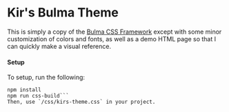 # Kir's Bulma Theme

This is simply a copy of the [Bulma CSS Framework](https://bulma.io/) except with some minor customization of colors and fonts, as well as a demo HTML page so that I can quickly make a visual reference.

#### Setup
To setup, run the following:
```
npm install
npm run css-build```
Then, use `/css/kirs-theme.css` in your project. 
